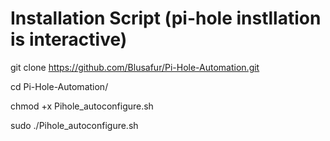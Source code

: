# Installation Script (pi-hole instllation is interactive)
git clone https://github.com/Blusafur/Pi-Hole-Automation.git

cd Pi-Hole-Automation/

chmod +x Pihole_autoconfigure.sh

sudo ./Pihole_autoconfigure.sh